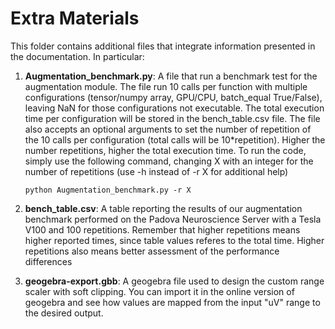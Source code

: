 # Extra Materials

This folder contains additional files that integrate information presented in the documentation. In particular:

1. **Augmentation_benchmark.py**: A file that run a benchmark test for the augmentation module. The file run 10 calls per function with multiple configurations (tensor/numpy array, GPU/CPU, batch_equal True/False), leaving NaN for those configurations not executable. The total execution time per configuration will be stored in the bench_table.csv file. The file also accepts an optional arguments to set the number of repetition of the 10 calls per configuration (total calls will be 10*repetition). Higher the number repetitions, higher the total execution time. To run the code, simply use the following command, changing X with an integer for the number of repetitions (use -h instead of -r X for additional help)

    ``python Augmentation_benchmark.py -r X``

2. **bench_table.csv**: A table reporting the results of our augmentation benchmark performed on the Padova Neuroscience Server with a Tesla V100 and 100 repetitions. Remember that higher repetitions means higher reported times, since table values referes to the total time. Higher repetitions also means better assessment of the performance differences
3. **geogebra-export.gbb**: A geogebra file used to design the custom range scaler with soft clipping. You can import it in the online version of geogebra and see how values are mapped from the input "uV" range to the desired output.




